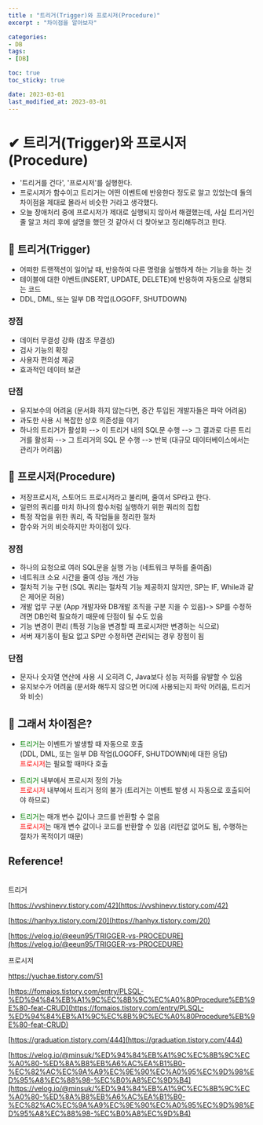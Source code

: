 ```yaml
---
title : "트리거(Trigger)와 프로시저(Procedure)"
excerpt : "차이점을 알아보자"

categories:
- DB
tags:
- [DB]

toc: true
toc_sticky: true

date: 2023-03-01
last_modified_at: 2023-03-01
---
```

# ✔ 트리거(Trigger)와 프로시저(Procedure)

+ '트리거를 건다', '프로시저'를 실행한다.
+ 프로시저가 함수이고 트리거는 어떤 이벤트에 반응한다 정도로 알고 있었는데 둘의 차이점을 제대로 몰라서 비슷한 거라고 생각했다.
+ 오늘 장애처리 중에 프로시저가 제대로 실행되지 않아서 해결했는데, 사실 트리거인 줄 알고 처리 후에 설명을 했던 것 같아서 더 찾아보고 정리해두려고 한다.

## 📌 트리거(Trigger)
+ 어떠한 트랜잭션이 일어날 때, 반응하여 다른 명령을 실행하게 하는 기능을 하는 것
+ 테이블에 대한 이벤트(INSERT, UPDATE, DELETE)에 반응하여 자동으로 실행되는 코드
+ DDL, DML, 또는 일부 DB 작업(LOGOFF, SHUTDOWN)

### 장점
+ 데이터 무결성 강화 (참조 무결성)
+ 검사 기능의 확장
+ 사용자 편의성 제공
+ 효과적인 데이터 보관

### 단점
- 유지보수의 어려움 (문서화 하지 않는다면, 중간 투입된 개발자들은 파악 어려움)
- 과도한 사용 시 복잡한 상호 의존성을 야기 
- 하나의 트리거가 활성화 --> 이 트리거 내의 SQL문 수행 --> 그 결과로 다른 트리거를 활성화 --> 그 트리거의 SQL 문 수행 --> 반복 (대규모 데이터베이스에서는 관리가 어려움)



## 📌 프로시저(Procedure)
+ 저장프로시저, 스토어드 프로시저라고 불리며, 줄여서 SP라고 한다.
+ 일련의 쿼리를 마치 하나의 함수처럼 실행하기 위한 쿼리의 집합
+ 특정 작업을 위한 쿼리, 즉 작업들을 정리한 절차
+ 함수와 거의 비슷하지만 차이점이 있다.

### 장점
- 하나의 요청으로 여러 SQL문을 실행 가능 (네트워크 부하를 줄여줌)
- 네트워크 소요 시간을 줄여 성능 개선 가능
- 절차적 기능 구현 (SQL 쿼리는 절차적 기능 제공하지 않지만, SP는 IF, While과 같은 제어문 허용)
- 개발 업무 구분 (App 개발자와 DB개발 조직을 구분 지을 수 있음)-> SP를 수정하려면 DB인력 필요하기 때문에 단점이 될 수도 있음
- 기능 변경이 편리 (특정 기능을 변경할 때 프로시저만 변경하는 식으로)
- 서버 재기동이 필요 없고 SP만 수정하면 관리되는 경우 장점이 됨

### 단점
- 문자나 숫자열 연산에 사용 시 오히려 C, Java보다 성능 저하를 유발할 수 있음
- 유지보수가 어려움 (문서화 해두지 않으면 어디에 사용되는지 파악 어려움, 트리거와 비슷)


## 📌 그래서 차이점은?

+ <span style="color:green">트리거</span>는 이벤트가 발생할 때 자동으로 호출<br>(DDL, DML, 또는 일부 DB 작업(LOGOFF, SHUTDOWN)에 대한 응답)
<br><span style="color:red">프로시저</span>는 필요할 때마다 호출

+ <span style="color:green">트리거</span> 내부에서 프로시저 정의 가능
<br><span style="color:red">프로시저</span> 내부에서 트리거 정의 불가 (트리거는 이벤트 발생 시 자동으로 호출되어야 하므로)

+ <span style="color:green">트리거</span>는 매개 변수 값이나 코드를 반환할 수 없음
<br><span style="color:red">프로시저</span>는 매개 변수 값이나 코드를 반환할 수 있음 (리턴값 없어도 됨, 수행하는 절차가 목적이기 때문)


## Reference!
<br>
트리거

[https://vvshinevv.tistory.com/42](https://vvshinevv.tistory.com/42)

[https://hanhyx.tistory.com/20](https://hanhyx.tistory.com/20)

[https://velog.io/@eeun95/TRIGGER-vs-PROCEDURE](https://velog.io/@eeun95/TRIGGER-vs-PROCEDURE)

프로시저

[https://yuchae.tistory.com/51
](https://yuchae.tistory.com/51)

[https://fomaios.tistory.com/entry/PLSQL-%ED%94%84%EB%A1%9C%EC%8B%9C%EC%A0%80Procedure%EB%9E%80-feat-CRUD](https://fomaios.tistory.com/entry/PLSQL-%ED%94%84%EB%A1%9C%EC%8B%9C%EC%A0%80Procedure%EB%9E%80-feat-CRUD)

[https://graduation.tistory.com/444](https://graduation.tistory.com/444)

[https://velog.io/@minsuk/%ED%94%84%EB%A1%9C%EC%8B%9C%EC%A0%80-%ED%8A%B8%EB%A6%AC%EA%B1%B0-%EC%82%AC%EC%9A%A9%EC%9E%90%EC%A0%95%EC%9D%98%ED%95%A8%EC%88%98-%EC%B0%A8%EC%9D%B4](https://velog.io/@minsuk/%ED%94%84%EB%A1%9C%EC%8B%9C%EC%A0%80-%ED%8A%B8%EB%A6%AC%EA%B1%B0-%EC%82%AC%EC%9A%A9%EC%9E%90%EC%A0%95%EC%9D%98%ED%95%A8%EC%88%98-%EC%B0%A8%EC%9D%B4)